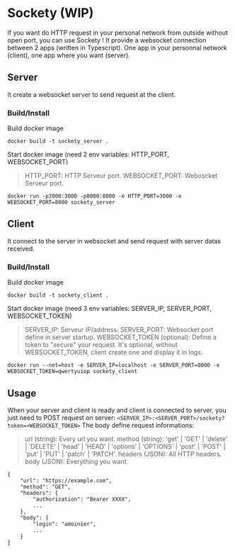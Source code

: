 # Sockety (WIP)

If you want do HTTP request in your personal network from outside without open port, you can use Sockety ! It provide a websocket connection between 2 apps (written in Typescript).
One app in your personnal network (client), one app where you want (server).

## Server
It create a websocket server to send request at the client.

### Build/Install
Build docker image
```
docker build -t sockety_server .
```
Start docker image (need 2 env variables: HTTP_PORT, WEBSOCKET_PORT)
> HTTP_PORT: HTTP Serveur port.
> WEBSOCKET_PORT: Weboscket Serveur port.
```
docker run -p3000:3000 -p8000:8000 -e HTTP_PORT=3000 -e WEBSOCKET_PORT=8000 sockety_server 
```

## Client
It connect to the server in websocket and send request with server datas received.

### Build/Install
Build docker image
```
docker build -t sockety_client .
```

Start docker image (need 3 env variables: SERVER_IP, SERVER_PORT, WEBSOCKET_TOKEN)
> SERVER_IP: Serveur IP/address.
> SERVER_PORT: Websocket port define in server startup.
> WEBSOCKET_TOKEN (optional): Define a token to "secure" your request. It's optional, without WEBSOCKET_TOKEN, client create one and display it in logs.
```
docker run --net=host -e SERVER_IP=localhost -e SERVER_PORT=8000 -e WEBSOCKET_TOKEN=qwertyuiop sockety_client
```

## Usage
When your server and client is ready and client is connected to server, you just need to POST request on server:
`<SERVER_IP>:<SERVER_PORT>/sockety?token=<WEBSOCKET_TOKEN>`
The body define request informations:
> url (string): Every url you want.
> method (string): 'get' | 'GET' | 'delete' | 'DELETE' | 'head' | 'HEAD' | 'options' | 'OPTIONS' | 'post' | 'POST' | 'put' | 'PUT' | 'patch' | 'PATCH'.
> headers (JSON): All HTTP headers.
> body (JSON): Everything you want.
```
{
	"url": "https://example.com",
	"method": "GET",
	"headers": {
		"authorization": "Bearer XXXX",
		...
	},
	"body": {
		"login": "amoinier",
		...
	}
}
```
